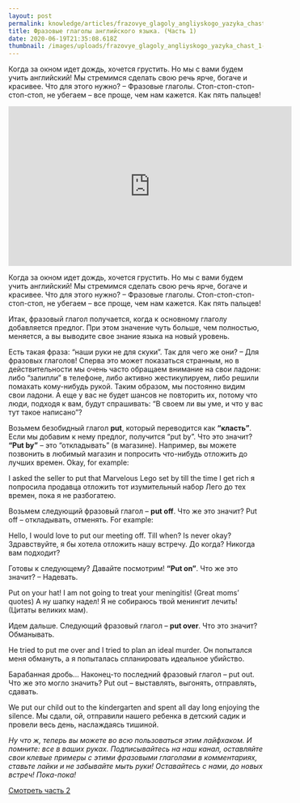 ```yaml
---
layout: post
permalink: knowledge/articles/frazovye_glagoly_angliyskogo_yazyka_chast_1/index.html
title: Фразовые глаголы английского языка. (Часть 1)
date: 2020-06-19T21:35:08.618Z
thumbnail: /images/uploads/frazovye_glagoly_angliyskogo_yazyka_chast_1-01.jpg
---
```

Когда за окном идет дождь, хочется грустить. Но мы с вами будем учить английский! Мы стремимся сделать свою речь ярче, богаче и красивее. Что для этого нужно? – Фразовые глаголы. Стоп-стоп-стоп-стоп-стоп, не убегаем – все проще, чем нам кажется. Как пять пальцев!

<iframe width="560" height="315" src="https://www.youtube.com/embed/pZM0ERCI4Yw" frameborder="0" allow="accelerometer; autoplay; encrypted-media; gyroscope; picture-in-picture" allowfullscreen></iframe>

Когда за окном идет дождь, хочется грустить. Но мы с вами будем учить английский! Мы стремимся сделать свою речь ярче, богаче и красивее. Что для этого нужно? – Фразовые глаголы. Стоп-стоп-стоп-стоп-стоп, не убегаем – все проще, чем нам кажется. Как пять пальцев!

Итак, фразовый глагол получается, когда к основному глаголу добавляется предлог. При этом значение чуть больше, чем полностью, меняется, а вы выводите свое знание языка на новый уровень.

Есть такая фраза: “наши руки не для скуки”. Так для чего же они? – Для фразовых глаголов! Сперва это может показаться странным, но в действительности мы очень часто обращаем внимание на свои ладони: либо “залипли” в телефоне, либо активно жестикулируем, либо решили помахать кому-нибудь рукой. Таким образом, мы постоянно видим свои ладони. А еще у вас не будет шансов не повторить их, потому что люди, подходя к вам, будут спрашивать: “В своем ли вы уме, и что у вас тут такое написано”?

Возьмем безобидный глагол **put**, который переводится как **“класть”**. Если мы добавим к нему предлог, получится “put by”. Что это значит? **“Put by”** – это “откладывать” (в магазине). Например, вы можете позвонить в любимый магазин и попросить что-нибудь отложить до лучших времен. Okay, for example:

I asked the seller to put that Marvelous Lego set by till the time I get rich
я попросила продавца отложить тот изумительный набор Лего до тех времен, пока я не разбогатею.

Возьмем следующий фразовый глагол – **put off**. Что же это значит? Put off – откладывать, отменять. For example:

Hello, I would love to put our meeting off. Till when? Is never okay?
Здравствуйте, я бы хотела отложить нашу встречу. До когда? Никогда вам подходит?

Готовы к следующему? Давайте посмотрим! **“Put on”**. Что же это значит? – Надевать.

Put on your hat! I am not going to treat your meningitis! (Great moms’ quotes)
А ну шапку надел! Я не собираюсь твой менингит лечить! (Цитаты великих мам).

Идем дальше. Следующий фразовый глагол – **put over**. Что это значит? Обманывать.

He tried to put me over and I tried to plan an ideal murder.
Он попытался меня обмануть, а я попыталась спланировать идеальное убийство.

Барабанная дробь... Наконец-то последний фразовый глагол – put out. Что же это могло значить? Put out – выставлять, выгонять, отправлять, сдавать.

We put our child out to the kindergarten and spent all day long enjoying the silence.
Мы сдали, ой, отправили нашего ребенка в детский садик и провели весь день, наслаждаясь тишиной.

*Ну что ж, теперь вы можете во всю пользоваться этим лайфхаком. И помните: все в ваших руках. Подписывайтесь на наш канал, оставляйте свои клевые примеры с этими фразовыми глаголами в комментариях, ставьте лайки и не забывайте мыть руки! Оставайтесь с нами, до новых встреч! Пока-пока!*

[Смотреть часть 2](../frazovye_glagoly_angliyskogo_yazyka_chast_2/index.html)
